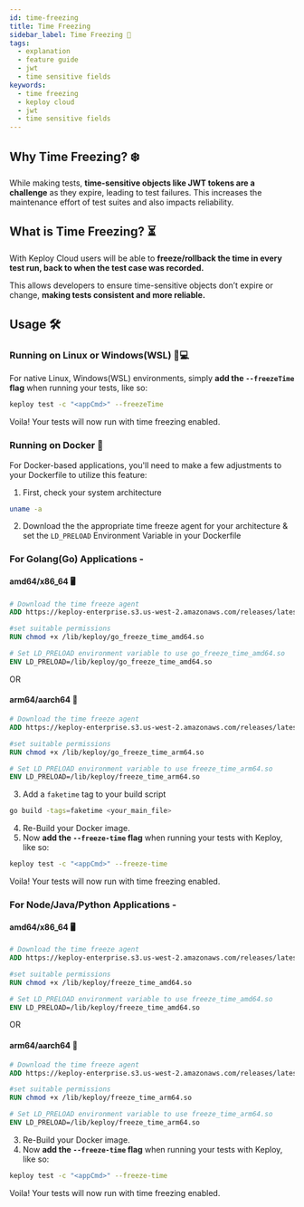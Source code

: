 ```yaml
---
id: time-freezing
title: Time Freezing
sidebar_label: Time Freezing 🥶
tags:
  - explanation
  - feature guide
  - jwt
  - time sensitive fields
keywords:
  - time freezing
  - keploy cloud
  - jwt
  - time sensitive fields
---
```


## Why Time Freezing? ❄️

While making tests, **time-sensitive objects like JWT tokens are a challenge** as they expire, leading to test failures. This increases the maintenance effort of test suites and also impacts reliability.

## What is Time Freezing? ⏳

With Keploy Cloud users will be able to **freeze/rollback the time in every test run, back to when the test case was recorded.**

This allows developers to ensure time-sensitive objects don’t expire or change, **making tests consistent and more reliable.**

## Usage 🛠️

### Running on Linux or Windows(WSL) 🐧💻

For native Linux, Windows(WSL) environments, simply **add the `--freezeTime` flag** when running your tests, like so:

```bash
keploy test -c "<appCmd>" --freezeTime
```

Voila! Your tests will now run with time freezing enabled.

### Running on Docker 🐳

For Docker-based applications, you'll need to make a few adjustments to your Dockerfile to utilize this feature:

1. First, check your system architecture

```sh
uname -a
```

2. Download the the appropriate time freeze agent for your architecture & set the `LD_PRELOAD` Environment Variable in your Dockerfile

### For Golang(Go) Applications -

#### amd64/x86_64 🖥️

```Dockerfile
# Download the time freeze agent
ADD https://keploy-enterprise.s3.us-west-2.amazonaws.com/releases/latest/assets/go_freeze_time_amd64.so /lib/keploy/go_freeze_time_amd64.so

#set suitable permissions
RUN chmod +x /lib/keploy/go_freeze_time_amd64.so

# Set LD_PRELOAD environment variable to use go_freeze_time_amd64.so
ENV LD_PRELOAD=/lib/keploy/go_freeze_time_amd64.so
```

OR

#### arm64/aarch64 📱

```Dockerfile
# Download the time freeze agent
ADD https://keploy-enterprise.s3.us-west-2.amazonaws.com/releases/latest/assets/go_freeze_time_arm64.so /lib/keploy/go_freeze_time_arm64.so

#set suitable permissions
RUN chmod +x /lib/keploy/go_freeze_time_arm64.so

# Set LD_PRELOAD environment variable to use freeze_time_arm64.so
ENV LD_PRELOAD=/lib/keploy/freeze_time_arm64.so
```

3. Add a `faketime` tag to your build script

```bash
go build -tags=faketime <your_main_file>
```

4. Re-Build your Docker image.
5. Now **add the `--freeze-time` flag** when running your tests with Keploy, like so:

```bash
keploy test -c "<appCmd>" --freeze-time
```

Voila! Your tests will now run with time freezing enabled.

### For Node/Java/Python Applications -

#### amd64/x86_64 🖥️

```Dockerfile
# Download the time freeze agent
ADD https://keploy-enterprise.s3.us-west-2.amazonaws.com/releases/latest/assets/freeze_time_amd64.so /lib/keploy/freeze_time_amd64.so

#set suitable permissions
RUN chmod +x /lib/keploy/freeze_time_amd64.so

# Set LD_PRELOAD environment variable to use freeze_time_amd64.so
ENV LD_PRELOAD=/lib/keploy/freeze_time_amd64.so
```

OR

#### arm64/aarch64 📱

```Dockerfile
# Download the time freeze agent
ADD https://keploy-enterprise.s3.us-west-2.amazonaws.com/releases/latest/assets/freeze_time_arm64.so /lib/keploy/freeze_time_arm64.so

#set suitable permissions
RUN chmod +x /lib/keploy/freeze_time_arm64.so

# Set LD_PRELOAD environment variable to use freeze_time_arm64.so
ENV LD_PRELOAD=/lib/keploy/freeze_time_arm64.so
```

3. Re-Build your Docker image.
4. Now **add the `--freeze-time` flag** when running your tests with Keploy, like so:

```bash
keploy test -c "<appCmd>" --freeze-time
```

Voila! Your tests will now run with time freezing enabled.
